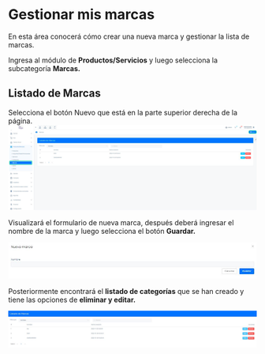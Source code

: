 # Gestionar mis marcas
En esta área conocerá cómo crear una nueva marca y gestionar la lista de marcas.

Ingresa al módulo de **Productos/Servicios** y luego selecciona la subcategoría **Marcas.**

## Listado de Marcas

Selecciona el botón Nuevo que está en la parte superior derecha de la página.
![Alt text](img/Gestionar-mis-marcas_01.png)

Visualizará el formulario de nueva marca, después deberá ingresar el nombre de la  marca y luego selecciona el botón **Guardar.**

![Alt text](img/Gestionar-mis-marcas_02.png)

Posteriormente encontrará el **listado de categorías** que se han creado y tiene las opciones de **eliminar y editar.**

![Alt text](img/Gestionar-mis-marcas_03.png)